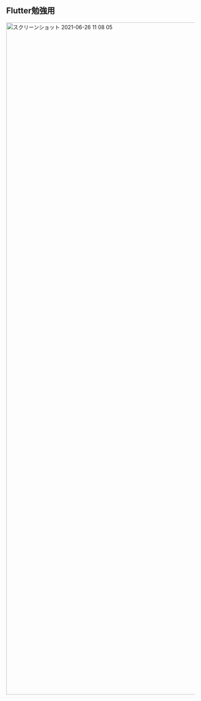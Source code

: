 ## Flutter勉強用  

<img width="1792" alt="スクリーンショット 2021-06-26 11 08 05" src="https://user-images.githubusercontent.com/70054701/123499077-09db1a00-d66f-11eb-92bd-6b15b86dd145.png">



